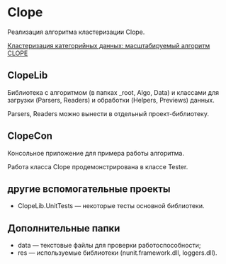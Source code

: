 ﻿# Clope

Реализация алгоритма кластеризации Clope.

[Кластеризация категорийных данных: масштабируемый алгоритм CLOPE](https://basegroup.ru/community/articles/clope)

## ClopeLib

Библиотека с алгоритмом (в папках _root, Algo, Data) и классами для загрузки (Parsers, Readers) и обработки (Helpers, Previews) данных.

Parsers, Readers можно вынести в отдельный проект-библиотеку.

## ClopeCon

Консольное приложение для примера работы алгоритма.

Работа класса Clope продемонстрирована в классе Tester.

## другие вспомогательные проекты

* ClopeLib.UnitTests — некоторые тесты основной библиотеки.

## Дополнительные папки

* data — текстовые файлы для проверки работоспособности;
* res — используемые библиотеки (nunit.framework.dll, loggers.dll).

